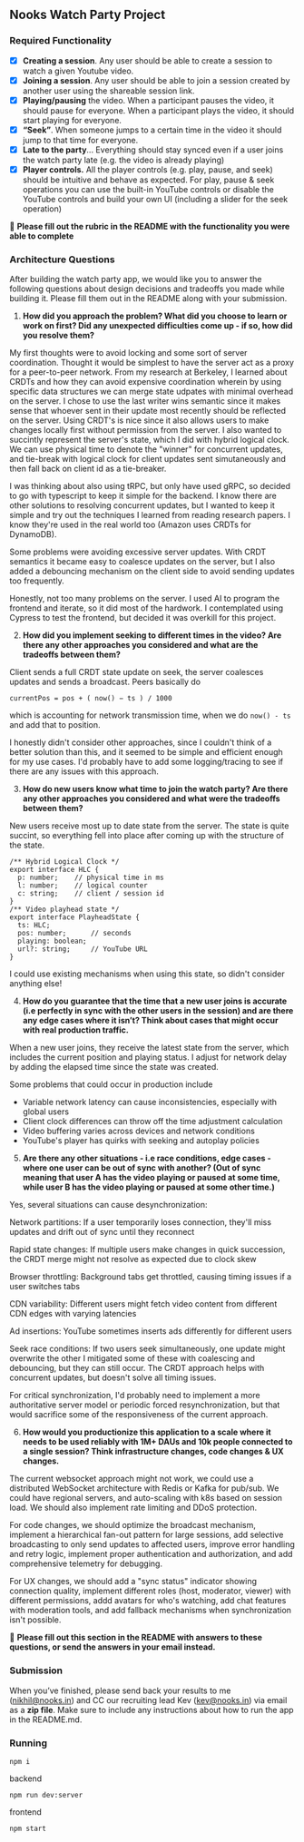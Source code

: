 ## Nooks Watch Party Project

### Required Functionality

- [x] **Creating a session**. Any user should be able to create a session to watch a given Youtube video.
- [x] **Joining a session**. Any user should be able to join a session created by another user using the shareable session link.
- [x] **Playing/pausing** the video. When a participant pauses the video, it should pause for everyone. When a participant plays the video, it should start playing for everyone.
- [x] **“Seek”**. When someone jumps to a certain time in the video it should jump to that time for everyone.
- [x] **Late to the party**... Everything should stay synced even if a user joins the watch party late (e.g. the video is already playing)
- [x] **Player controls.** All the player controls (e.g. play, pause, and seek) should be intuitive and behave as expected. For play, pause & seek operations you can use the built-in YouTube controls or disable the YouTube controls and build your own UI (including a slider for the seek operation)

🚨 **Please fill out the rubric in the README with the functionality you were able to complete**


### Architecture Questions

After building the watch party app, we would like you to answer the following questions about design decisions and tradeoffs you made while building it. Please fill them out in the README along with your submission.

1. **How did you approach the problem? What did you choose to learn or work on first? Did any unexpected difficulties come up - if so, how did you resolve them?**

My first thoughts were to avoid locking and some sort of server coordination. Thought it would be simplest to have the server act as a proxy for a peer-to-peer network. From my research at Berkeley, I learned about CRDTs and how they can avoid expensive coordination wherein by using specific data structures we can merge state udpates with minimal overhead on the server. I chose to use the last writer wins semantic since it makes sense that whoever sent in their update most recently should be reflected on the server. Using CRDT's is nice since it also allows users to make changes locally first without permission from the server. I also wanted to succintly represent the server's state, which I did with hybrid logical clock. We can use physical time to denote the "winner" for concurrent updates, and tie-break with logical clock for client updates sent simutaneously and then fall back on client id as a tie-breaker.

I was thinking about also using tRPC, but only have used gRPC, so decided to go with typescript to keep it simple for the backend. I know there are other solutions to resolving concurrent updates, but I wanted to keep it simple and try out the techniques I learned from reading research papers. I know they're used in the real world too (Amazon uses CRDTs for DynamoDB).

Some problems were avoiding excessive server updates. With CRDT semantics it became easy to coalesce updates on the server, but I also added a debouncing mechanism on the client side to avoid sending updates too frequently.

Honestly, not too many problems on the server. I used AI to program the frontend and iterate, so it did most of the hardwork. I contemplated using Cypress to test the frontend, but decided it was overkill for this project.

2. **How did you implement seeking to different times in the video? Are there any other approaches you considered and what are the tradeoffs between them?**

Client sends a full CRDT state update on seek, the server coalesces updates and sends a broadcast. Peers basically do
```
currentPos = pos + ( now() − ts ) / 1000
```
which is accounting for network transmission time, when we do `now() - ts` and add that to position.

I honestly didn't consider other approaches, since I couldn't think of a better solution than this, and it seemed to be simple and efficient enough for my use cases. I'd probably have to add some logging/tracing to see if there are any issues with this approach.

3. **How do new users know what time to join the watch party? Are there any other approaches you considered and what were the tradeoffs between them?**

New users receive most up to date state from the server. The state is quite succint, so everything fell into place after coming up with the structure of the state. 

```
/** Hybrid Logical Clock */
export interface HLC {
  p: number;    // physical time in ms
  l: number;    // logical counter
  c: string;    // client / session id
}
/** Video playhead state */
export interface PlayheadState {
  ts: HLC;
  pos: number;      // seconds
  playing: boolean;
  url?: string;     // YouTube URL
}
```

I could use existing mechanisms when using this state, so didn't consider anything else!

4. **How do you guarantee that the time that a new user joins is accurate (i.e perfectly in sync with the other users in the session) and are there any edge cases where it isn’t? Think about cases that might occur with real production traffic.**

When a new user joins, they receive the latest state from the server, which includes the current position and playing status. I adjust for network delay by adding the elapsed time since the state was created.

Some problems that could occur in production include 

- Variable network latency can cause inconsistencies, especially with global users
- Client clock differences can throw off the time adjustment calculation
- Video buffering varies across devices and network conditions
- YouTube's player has quirks with seeking and autoplay policies

5. **Are there any other situations - i.e race conditions, edge cases - where one user can be out of sync with another? (Out of sync meaning that user A has the video playing or paused at some time, while user B has the video playing or paused at some other time.)**

Yes, several situations can cause desynchronization:

Network partitions: If a user temporarily loses connection, they'll miss updates and drift out of sync until they reconnect

Rapid state changes: If multiple users make changes in quick succession, the CRDT merge might not resolve as expected due to clock skew

Browser throttling: Background tabs get throttled, causing timing issues if a user switches tabs

CDN variability: Different users might fetch video content from different CDN edges with varying latencies

Ad insertions: YouTube sometimes inserts ads differently for different users

Seek race conditions: If two users seek simultaneously, one update might overwrite the other
I mitigated some of these with coalescing and debouncing, but they can still occur. The CRDT approach helps with concurrent updates, but doesn't solve all timing issues.

For critical synchronization, I'd probably need to implement a more authoritative server model or periodic forced resynchronization, but that would sacrifice some of the responsiveness of the current approach.

6. **How would you productionize this application to a scale where it needs to be used reliably with 1M+ DAUs and 10k people connected to a single session? Think infrastructure changes, code changes & UX changes.**

The current websocket approach might not work, we could use a distributed WebSocket architecture with Redis or Kafka for pub/sub. We could have regional servers, and auto-scaling with k8s based on session load. We should also implement rate limiting and DDoS protection.

For code changes, we should optimize the broadcast mechanism, implement a hierarchical fan-out pattern for large sessions, add selective broadcasting to only send updates to affected users, improve error handling and retry logic, implement proper authentication and authorization, and add comprehensive telemetry for debugging.

For UX changes, we should add a "sync status" indicator showing connection quality, implement different roles (host, moderator, viewer) with different permissions, addd avatars for who's watching, add chat features with moderation tools,  and add fallback mechanisms when synchronization isn't possible.

🚨 **Please fill out this section in the README with answers to these questions, or send the answers in your email instead.**

### Submission

When you’ve finished, please send back your results to me (nikhil@nooks.in) and CC our recruiting lead Kev (kev@nooks.in) via email as a **zip file**. Make sure to include any instructions about how to run the app in the README.md. 

### Running

```
npm i
```

backend
```
npm run dev:server
```

frontend
```
npm start
```

